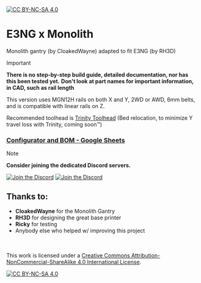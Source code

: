 [![CC BY-NC-SA 4.0][cc-by-nc-sa-shield]][cc-by-nc-sa]

# E3NG x Monolith
Monolith gantry (by CloakedWayne) adapted to fit E3NG (by RH3D)
> [!IMPORTANT]
> **There is no step-by-step build guide, detailed documentation, nor has this been tested yet.**
> **Don't look at part names for important information, in CAD, such as rail length**

This version uses MGN12H rails on both X and Y, 2WD or AWD, 6mm belts, and is compatible with linear rails on Z.

Recommended toolhead is [Trinity Toolhead](https://github.com/WV-design/Trinity-toolhead) (Bed relocation, to minimize Y travel loss with Trinity, coming soon™)

### [Configurator and BOM - Google Sheets](https://docs.google.com/spreadsheets/d/1D8WqKp-7N43TXyPmcDp5rAgj3pNO3tcqlk9iRl9xlik/edit?usp=sharing)


>[!NOTE]
>**Consider joining the dedicated Discord servers.**
>
>[![Join the Discord](https://discord.com/api/guilds/1227971059764953230/widget.png?style=banner3)](https://discord.gg/JanBKxAzDz)
>[![Join the Discord](https://discord.com/api/guilds/1108974167900045412/widget.png?style=banner3)](https://discord.gg/b69QDVKR7G)

## Thanks to:
- **CloakedWayne** for the Monolith Gantry
- **RH3D** for designing the great base printer
- **Ricky** for testing
- Anybody else who helped w/ improving this project

<br/><br/>
This work is licensed under a
[Creative Commons Attribution-NonCommercial-ShareAlike 4.0 International License][cc-by-nc-sa].

[![CC BY-NC-SA 4.0][cc-by-nc-sa-image]][cc-by-nc-sa]

[cc-by-nc-sa]: http://creativecommons.org/licenses/by-nc-sa/4.0/
[cc-by-nc-sa-image]: https://licensebuttons.net/l/by-nc-sa/4.0/88x31.png
[cc-by-nc-sa-shield]: https://img.shields.io/badge/License-CC%20BY--NC--SA%204.0-lightgrey.svg
